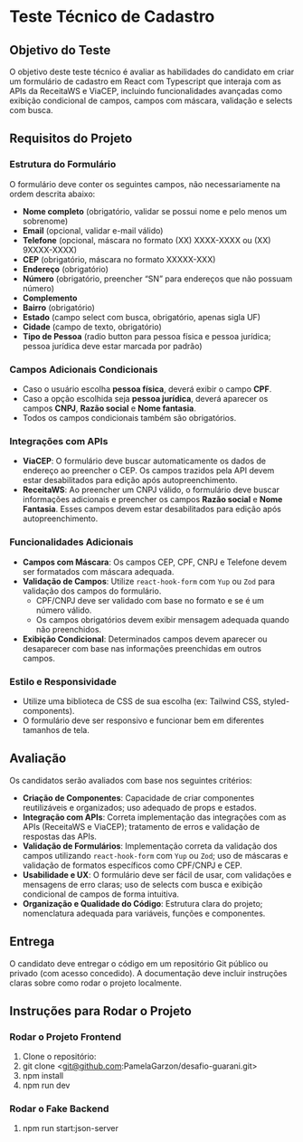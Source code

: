 # Teste Técnico de Cadastro

## Objetivo do Teste
O objetivo deste teste técnico é avaliar as habilidades do candidato em criar um formulário de cadastro em React com Typescript que interaja com as APIs da ReceitaWS e ViaCEP, incluindo funcionalidades avançadas como exibição condicional de campos, campos com máscara, validação e selects com busca.

## Requisitos do Projeto

### Estrutura do Formulário
O formulário deve conter os seguintes campos, não necessariamente na ordem descrita abaixo:
- **Nome completo** (obrigatório, validar se possui nome e pelo menos um sobrenome)
- **Email** (opcional, validar e-mail válido)
- **Telefone** (opcional, máscara no formato (XX) XXXX-XXXX ou (XX) 9XXXX-XXXX)
- **CEP** (obrigatório, máscara no formato XXXXX-XXX)
- **Endereço** (obrigatório)
- **Número** (obrigatório, preencher “SN” para endereços que não possuam número)
- **Complemento**
- **Bairro** (obrigatório)
- **Estado** (campo select com busca, obrigatório, apenas sigla UF)
- **Cidade** (campo de texto, obrigatório)
- **Tipo de Pessoa** (radio button para pessoa física e pessoa jurídica; pessoa jurídica deve estar marcada por padrão)

### Campos Adicionais Condicionais
- Caso o usuário escolha **pessoa física**, deverá exibir o campo **CPF**.
- Caso a opção escolhida seja **pessoa jurídica**, deverá aparecer os campos **CNPJ**, **Razão social** e **Nome fantasia**.
- Todos os campos condicionais também são obrigatórios.

### Integrações com APIs
- **ViaCEP**: O formulário deve buscar automaticamente os dados de endereço ao preencher o CEP. Os campos trazidos pela API devem estar desabilitados para edição após autopreenchimento.
- **ReceitaWS**: Ao preencher um CNPJ válido, o formulário deve buscar informações adicionais e preencher os campos **Razão social** e **Nome Fantasia**. Esses campos devem estar desabilitados para edição após autopreenchimento.

### Funcionalidades Adicionais
- **Campos com Máscara**: Os campos CEP, CPF, CNPJ e Telefone devem ser formatados com máscara adequada.
- **Validação de Campos**: Utilize `react-hook-form` com `Yup` ou `Zod` para validação dos campos do formulário.
  - CPF/CNPJ deve ser validado com base no formato e se é um número válido.
  - Os campos obrigatórios devem exibir mensagem adequada quando não preenchidos.
- **Exibição Condicional**: Determinados campos devem aparecer ou desaparecer com base nas informações preenchidas em outros campos.

### Estilo e Responsividade
- Utilize uma biblioteca de CSS de sua escolha (ex: Tailwind CSS, styled-components).
- O formulário deve ser responsivo e funcionar bem em diferentes tamanhos de tela.

## Avaliação
Os candidatos serão avaliados com base nos seguintes critérios:
- **Criação de Componentes**: Capacidade de criar componentes reutilizáveis e organizados; uso adequado de props e estados.
- **Integração com APIs**: Correta implementação das integrações com as APIs (ReceitaWS e ViaCEP); tratamento de erros e validação de respostas das APIs.
- **Validação de Formulários**: Implementação correta da validação dos campos utilizando `react-hook-form` com `Yup` ou `Zod`; uso de máscaras e validação de formatos específicos como CPF/CNPJ e CEP.
- **Usabilidade e UX**: O formulário deve ser fácil de usar, com validações e mensagens de erro claras; uso de selects com busca e exibição condicional de campos de forma intuitiva.
- **Organização e Qualidade do Código**: Estrutura clara do projeto; nomenclatura adequada para variáveis, funções e componentes.

## Entrega
O candidato deve entregar o código em um repositório Git público ou privado (com acesso concedido). A documentação deve incluir instruções claras sobre como rodar o projeto localmente.

## Instruções para Rodar o Projeto

### Rodar o Projeto Frontend
1. Clone o repositório:
2. git clone <git@github.com:PamelaGarzon/desafio-guarani.git>
3. npm install
4. npm run dev

### Rodar o Fake Backend
1. npm run start:json-server


